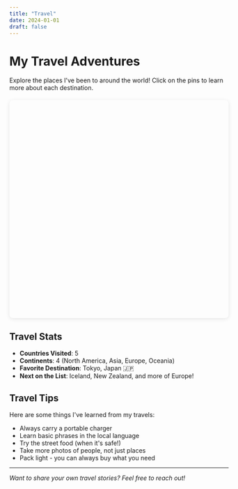 ```yaml
---
title: "Travel"
date: 2024-01-01
draft: false
---
```


# My Travel Adventures

Explore the places I've been to around the world! Click on the pins to learn more about each destination.

<div id="travel-map" style="height: 500px; width: 100%; margin: 20px 0; border-radius: 8px; box-shadow: 0 2px 10px rgba(0,0,0,0.1);"></div>

<link rel="stylesheet" href="https://unpkg.com/leaflet@1.9.4/dist/leaflet.css" />
<script src="https://unpkg.com/leaflet@1.9.4/dist/leaflet.js"></script>

<script>
// Initialize the map
var map = L.map('travel-map').setView([20, 0], 2);

// Add tile layer
L.tileLayer('https://{s}.tile.openstreetmap.org/{z}/{x}/{y}.png', {
    attribution: '© OpenStreetMap contributors',
    maxZoom: 18,
}).addTo(map);

// Define your travel destinations
var destinations = [
    {
        name: "San Francisco, USA",
        lat: 37.7749,
        lng: -122.4194,
        description: "The tech capital of the world! Loved the Golden Gate Bridge and Alcatraz.",
        visited: "2023"
    },
    {
        name: "Shenzhen, China",
        lat: 22.5429,
        lng: 114.0630,
    },
    {
        name: "Hong Kong, China",
        lat: 22.3193,
        lng: 114.1694,
    },
    {
        name: "Shanghai, China",
        lat: 31.2304,
        lng: 121.4737,
    },
    {
        name: "Chengdu, China",
        lat: 30.5728,
        lng: 104.0668,
    },
    {
        name: "Chongqing, China",
        lat: 29.5630,
        lng: 106.5516,
    },
    {
        name: "Wuhan, China",
        lat: 30.5928,
        lng: 114.3055,
    },
    {
        name: "Changsha, China",
        lat: 28.2282,
        lng: 112.9388,
    },
    {
        name: "Guangzhou, China",
        lat: 23.1291,
        lng: 113.2644,
    },
    {
        name: "Tokyo, Japan",
        lat: 35.6895,
        lng: 139.6917,
    },
    {
    name: "Maui, Hawaii, USA",
    lat: 20.7984,
    lng: -156.3319,
    },
    {
        name: "Anchorage, AK, USA",
        lat: 61.2181,
        lng: -149.9003,
    },
    {
        name: "Fairbanks, AK, USA",
        lat: 64.8378,
        lng: -147.7164,
    },
    {
        name: "San Jose, CA, USA",
        lat: 37.3382,
        lng: -121.8863,
    },
    {
        name: "Sacramento, CA, USA",
        lat: 38.5816,
        lng: -121.4944,
    },
    {
        name: "Los Angeles, CA, USA",
        lat: 34.0522,
        lng: -118.2437,
    },
    {
        name: "Seattle, WA, USA",
        lat: 47.6062,
        lng: -122.3321,
    },
    {
        name: "Yellowstone National Park, WY, USA",
        lat: 44.4280,
        lng: -110.5885,
    },
    {
        name: "Salt Lake City, UT, USA",
        lat: 40.7608,
        lng: -111.8910,
    },
    {
        name: "Sedona, AZ, USA",
        lat: 34.8697,
        lng: -111.7609,
    },
    {
        name: "Las Vegas, NV, USA",
        lat: 36.1699,
        lng: -115.1398,
    },
    {
        name: "Zion National Park, UT, USA",
        lat: 37.2982,
        lng: -113.0263,
    },
    {
        name: "Grand Canyon National Park, AZ, USA",
        lat: 36.1069,
        lng: -112.1129,
    },
    {
        name: "Yosemite National Park, CA, USA",
        lat: 37.8651,
        lng: -119.5383,
    },
    {
        name: "Denver, CO, USA",
        lat: 39.7392,
        lng: -104.9903,
    },
    {
        name: "Chicago, IL, USA",
        lat: 41.8781,
        lng: -87.6298,
    },
    {
        name: "Champaign, IL, USA",
        lat: 40.1164,
        lng: -88.2434,
    },
    {
        name: "Brooklyn, NY, USA",
        lat: 40.6782,
        lng: -73.9442,
    }
];

// Custom marker style
var customIcon = L.divIcon({
    className: 'custom-marker',
    html: '📍',
    iconSize: [30, 30],
    iconAnchor: [15, 15]
});

// Add markers for each destination
destinations.forEach(function(dest) {
    var marker = L.marker([dest.lat, dest.lng], {icon: customIcon}).addTo(map);
    
    var popupContent = `
        <div style="min-width: 200px;">
            <h3 style="margin: 0 0 10px 0; color: #2e3a59;">${dest.name}</h3>
            <p style="margin: 0 0 8px 0; font-size: 14px;">${dest.description}</p>
            <p style="margin: 0; font-size: 12px; color: #666; font-weight: bold;">Visited: ${dest.visited}</p>
        </div>
    `;
    
    marker.bindPopup(popupContent, {
        maxWidth: 250,
        className: 'custom-popup'
    });
});
</script>

<style>
.custom-marker {
    font-size: 24px;
    text-shadow: 1px 1px 2px rgba(0,0,0,0.3);
    cursor: pointer;
}

.custom-popup .leaflet-popup-content-wrapper {
    border-radius: 8px;
    box-shadow: 0 4px 12px rgba(0,0,0,0.15);
}

.custom-popup .leaflet-popup-content {
    margin: 12px 16px;
}

.custom-popup .leaflet-popup-tip {
    background: white;
}

#travel-map {
    z-index: 1;
}

@media (max-width: 768px) {
    #travel-map {
        height: 400px;
        margin: 15px 0;
    }
}
</style>

## Travel Stats

- **Countries Visited**: 5
- **Continents**: 4 (North America, Asia, Europe, Oceania)
- **Favorite Destination**: Tokyo, Japan 🇯🇵
- **Next on the List**: Iceland, New Zealand, and more of Europe!

## Travel Tips

Here are some things I've learned from my travels:

- Always carry a portable charger
- Learn basic phrases in the local language
- Try the street food (when it's safe!)
- Take more photos of people, not just places
- Pack light - you can always buy what you need

---

*Want to share your own travel stories? Feel free to reach out!* 
